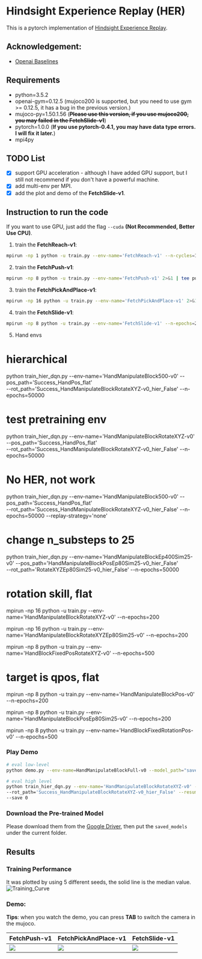 # Hindsight Experience Replay (HER)
This is a pytorch implementation of [Hindsight Experience Replay](https://arxiv.org/abs/1707.01495). 

## Acknowledgement:
- [Openai Baselines](https://github.com/openai/baselines)

## Requirements
- python=3.5.2
- openai-gym=0.12.5 (mujoco200 is supported, but you need to use gym >= 0.12.5, it has a bug in the previous version.)
- mujoco-py=1.50.1.56 (~~**Please use this version, if you use mujoco200, you may failed in the FetchSlide-v1**~~)
- pytorch=1.0.0 (**If you use pytorch-0.4.1, you may have data type errors. I will fix it later.**)
- mpi4py

## TODO List
- [x] support GPU acceleration - although I have added GPU support, but I still not recommend if you don't have a powerful machine.
- [x] add multi-env per MPI.
- [x] add the plot and demo of the **FetchSlide-v1**.

## Instruction to run the code
If you want to use GPU, just add the flag `--cuda` **(Not Recommended, Better Use CPU)**.
1. train the **FetchReach-v1**:
```bash
mpirun -np 1 python -u train.py --env-name='FetchReach-v1' --n-cycles=10 2>&1 | tee reach.log
```
2. train the **FetchPush-v1**:
```bash
mpirun -np 8 python -u train.py --env-name='FetchPush-v1' 2>&1 | tee push.log
```
3. train the **FetchPickAndPlace-v1**:
```bash
mpirun -np 16 python -u train.py --env-name='FetchPickAndPlace-v1' 2>&1 | tee pick.log
```
4. train the **FetchSlide-v1**:
```bash
mpirun -np 8 python -u train.py --env-name='FetchSlide-v1' --n-epochs=200 2>&1 | tee slide.log
```

5. Hand envs

# hierarchical
python train_hier_dqn.py --env-name='HandManipulateBlock500-v0' --pos_path='Success_HandPos_flat' \
--rot_path='Success_HandManipulateBlockRotateXYZ-v0_hier_False' --n-epochs=50000

# test pretraining env
python train_hier_dqn.py --env-name='HandManipulateBlockRotateXYZ-v0' --pos_path='Success_HandPos_flat' \
--rot_path='Success_HandManipulateBlockRotateXYZ-v0_hier_False' --n-epochs=50000

# No HER, not work
python train_hier_dqn.py --env-name='HandManipulateBlock500-v0' --pos_path='Success_HandPos_flat' \
--rot_path='Success_HandManipulateBlockRotateXYZ-v0_hier_False' --n-epochs=50000 --replay-strategy='none'

# change n_substeps to 25
python train_hier_dqn.py --env-name='HandManipulateBlockEp400Sim25-v0' --pos_path='HandManipulateBlockPosEp80Sim25-v0_hier_False' \
--rot_path='RotateXYZEp80Sim25-v0_hier_False' --n-epochs=50000

# rotation skill, flat
mpirun -np 16 python -u train.py --env-name='HandManipulateBlockRotateXYZ-v0' --n-epochs=200 

mpirun -np 16 python -u train.py --env-name='HandManipulateBlockRotateXYZEp80Sim25-v0' --n-epochs=200 

mpirun -np 8 python -u train.py --env-name='HandBlockFixedPosRotateXYZ-v0' --n-epochs=500 

# target is qpos, flat
mpirun -np 8 python -u train.py --env-name='HandManipulateBlockPos-v0' --n-epochs=200 

mpirun -np 8 python -u train.py --env-name='HandManipulateBlockPosEp80Sim25-v0' --n-epochs=200 

mpirun -np 8 python -u train.py --env-name='HandBlockFixedRotationPos-v0' --n-epochs=500 


### Play Demo
```bash
# eval low-level
python demo.py --env-name=HandManipulateBlockFull-v0 --model_path="saved_models/HandManipulateBlockFull-v0_Dec01_17-08-38_hier_False"

# eval high level
python train_hier_dqn.py --env-name='HandManipulateBlockRotateXYZ-v0' --pos_path='Success_HandPos_flat' \
--rot_path='Success_HandManipulateBlockRotateXYZ-v0_hier_False' --resume_path='HandManipulateBlockRotateXYZ-v0Dec05_17-35-54_hier_True' \
--save 0

```
### Download the Pre-trained Model
Please download them from the [Google Driver](https://drive.google.com/open?id=1dNzIpIcL4x1im8dJcUyNO30m_lhzO9K4), then put the `saved_models` under the current folder.

## Results
### Training Performance
It was plotted by using 5 different seeds, the solid line is the median value. 
![Training_Curve](figures/results.png)
### Demo:
**Tips**: when you watch the demo, you can press **TAB** to switch the camera in the mujoco.  

FetchPush-v1| FetchPickAndPlace-v1| FetchSlide-v1
-----------------------|-----------------------|-----------------------|
![](figures/push.gif)| ![](figures/pick.gif)| ![](figures/slide.gif)
